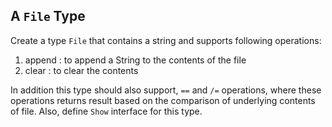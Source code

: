 ## A `File` Type
Create a type `File` that contains a string and supports following operations:
1. append : to append a String to the contents of the file
2. clear : to clear the contents 

In addition this type should also support, `==` and `/=` operations, where these operations returns result based on the comparison of underlying contents of file. Also, define `Show` interface for this type.
